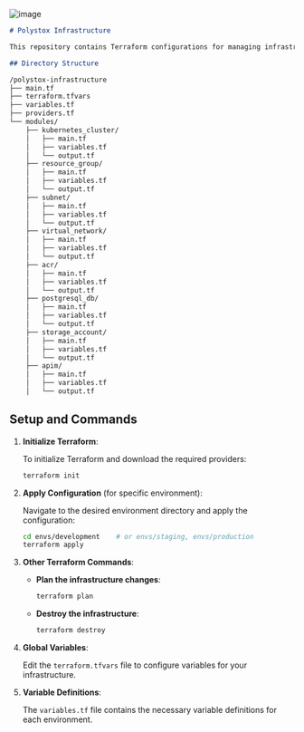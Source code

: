 
![image](https://github.com/user-attachments/assets/8c585ab5-62b2-4b28-b563-1105a723e318)


```markdown
# Polystox Infrastructure

This repository contains Terraform configurations for managing infrastructure across multiple environments.

## Directory Structure

/polystox-infrastructure
├── main.tf
├── terraform.tfvars
├── variables.tf
├── providers.tf
└── modules/
    ├── kubernetes_cluster/
    │   ├── main.tf
    │   ├── variables.tf
    │   └── output.tf
    ├── resource_group/
    │   ├── main.tf
    │   ├── variables.tf
    │   └── output.tf
    ├── subnet/
    │   ├── main.tf
    │   ├── variables.tf
    │   └── output.tf
    ├── virtual_network/
    │   ├── main.tf
    │   ├── variables.tf
    │   └── output.tf
    ├── acr/
    │   ├── main.tf
    │   ├── variables.tf
    │   └── output.tf
    ├── postgresql_db/
    │   ├── main.tf
    │   ├── variables.tf
    │   └── output.tf
    ├── storage_account/
    │   ├── main.tf
    │   ├── variables.tf
    │   └── output.tf
    ├── apim/
    │   ├── main.tf
    │   ├── variables.tf
    │   └── output.tf


```

## Setup and Commands

1. **Initialize Terraform**:

   To initialize Terraform and download the required providers:

   ```bash
   terraform init
   ```

2. **Apply Configuration** (for specific environment):

   Navigate to the desired environment directory and apply the configuration:

   ```bash
   cd envs/development    # or envs/staging, envs/production
   terraform apply
   ```

3. **Other Terraform Commands**:

   - **Plan the infrastructure changes**:

     ```bash
     terraform plan
     ```

   - **Destroy the infrastructure**:

     ```bash
     terraform destroy
     ```

4. **Global Variables**:

   Edit the `terraform.tfvars` file to configure variables for your infrastructure.

5. **Variable Definitions**:

   The `variables.tf` file contains the necessary variable definitions for each environment.
   
